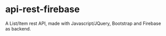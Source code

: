 # api-rest-firebase
A List/Item rest API, made with Javascript/JQuery, Bootstrap and Firebase as backend.
